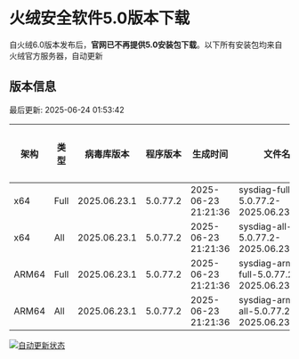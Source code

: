 # 火绒安全软件5.0版本下载 

自火绒6.0版本发布后，**官网已不再提供5.0安装包下载**。以下所有安装包均来自火绒官方服务器，自动更新

<!-- TABLE_START -->

## 版本信息

最后更新: 2025-06-24 01:53:42

| 架构    | 类型   | 病毒库版本 | 程序版本  | 生成时间 | 文件名 | 大小 | 下载链接    |
|---------|-------|------------|----------|----------|--------|------|----------|
| x64     | Full | 2025.06.23.1 | 5.0.77.2 | 2025-06-23 21:21:36 | sysdiag-full-5.0.77.2-2025.06.23.1.exe | 27.91M | [下载](https://down-tencent.huorong.cn/sysdiag-full-5.0.77.2-2025.06.23.1.exe) |
| x64     | All  | 2025.06.23.1 | 5.0.77.2 | 2025-06-23 21:21:36 | sysdiag-all-5.0.77.2-2025.06.23.1.exe | 27.91M | [下载](https://down-tencent.huorong.cn/sysdiag-all-5.0.77.2-2025.06.23.1.exe) |
| ARM64   | Full | 2025.06.23.1 | 5.0.77.2 | 2025-06-23 21:21:36 | sysdiag-arm64-full-5.0.77.2-2025.06.23.1.exe | 27.63M | [下载](https://down-tencent.huorong.cn/sysdiag-arm64-full-5.0.77.2-2025.06.23.1.exe) |
| ARM64   | All  | 2025.06.23.1 | 5.0.77.2 | 2025-06-23 21:21:36 | sysdiag-arm64-all-5.0.77.2-2025.06.23.1.exe | 27.63M | [下载](https://down-tencent.huorong.cn/sysdiag-arm64-all-5.0.77.2-2025.06.23.1.exe) |

<!-- TABLE_END -->

[![自动更新状态](https://github.com/J54264/Huorong-Version/actions/workflows/update.yml/badge.svg)](https://github.com/J54264/Huorong-Version/actions)
